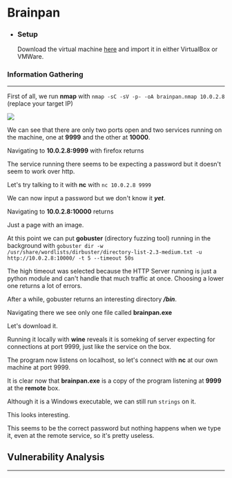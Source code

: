 # Brainpan

* ### Setup

  Download the virtual machine <a href="https://www.vulnhub.com/entry/brainpan-1,51/">here</a> and import it in either VirtualBox or        VMWare.
  
  
### Information Gathering
---

First of all, we run **nmap** with `nmap -sC -sV -p- -oA brainpan.nmap 10.0.2.8` (replace your target IP)  

<img src="https://github.com/astasinos/Writeups/blob/master/Vulnhub/Brainpan/images/first.png">

We can see that there are only two ports open and two services running on the machine, one at **9999** and the other at **10000**.

Navigating to **10.0.2.8:9999** with firefox returns
<!-- second -->
The service running there seems to be expecting a password but it doesn't seem to work over http.

Let's try talking to it with **nc** with `nc 10.0.2.8 9999`

<!-- six -->

We can now input a password but we don't know it **_yet_**.

Navigating to **10.0.2.8:10000** returns
<!-- thrid -->
Just a page with an image.

At this point we can put **gobuster** (directory fuzzing tool) running in the background with `gobuster dir -w /usr/share/wordlists/dirbuster/directory-list-2.3-medium.txt -u http://10.0.2.8:10000/ -t 5 --timeout 50s`

The high timeout was selected because the HTTP Server running is just a python module and can't handle that much traffic at once. Choosing a lower one returns a lot of errors.

After a while, gobuster returns an interesting directory **_/bin_**.

<!-- fourth -->

Navigating there we see only one file called **brainpan.exe**

<!-- five -->

Let's download it.

Running it locally with **wine** reveals it is someking of server expecting for connections at port 9999, just like the service on the box.

<!-- seven -->

The program now listens on localhost, so let's connect with **nc** at our own machine at port 9999.

<!-- eigth -->

It is clear now that **brainpan.exe** is a copy of the program listening at **9999** at the **remote** box.

Although it is a Windows executable, we can still run `strings` on it.

<!-- nine -->

This looks interesting.

<!-- ten -->

This seems to be the correct password but nothing happens when we type it, even at the remote service, so it's pretty useless.

## Vulnerability Analysis
---




